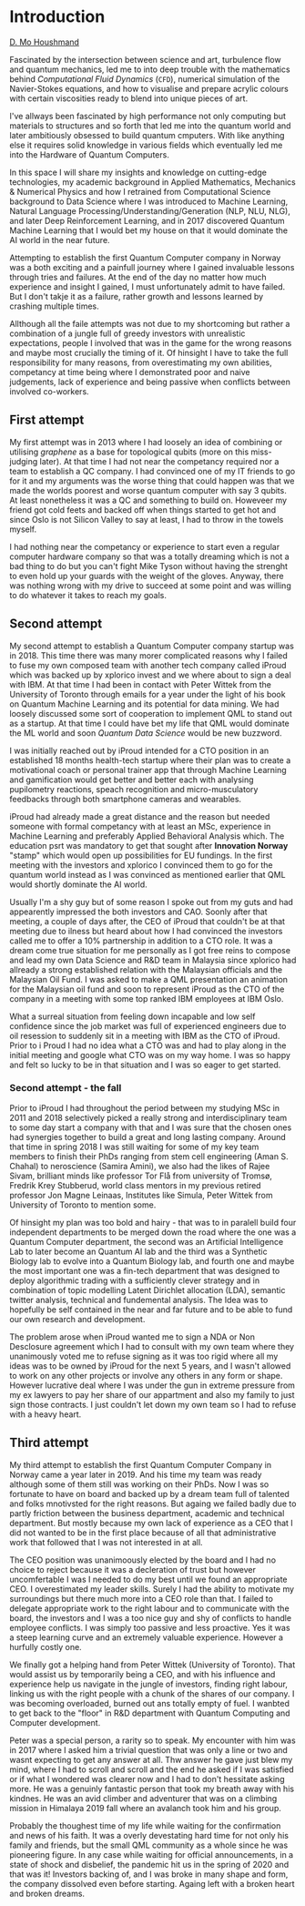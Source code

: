 # Introduction 

[D. Mo Houshmand](https://mohoushmand.com)

Fascinated by the intersection between science and art, turbulence flow and quantum mechanics, led me to into deep trouble with the mathematics behind *Computational Fluid Dynamics* (`CFD`), numerical simulation of the Navier-Stokes equations, and how to visualise and prepare acrylic colours with certain viscosities ready to blend into unique pieces of art.

I've allways been fascinated by high performance not only computing but materials to structures and so forth that led me into the quantum world and later ambitiously obsessed to build quantum cmputers. With like anything else it requires solid knowledge in various fields which eventually led me into the Hardware of Quantum Computers. 

In this space I will share my insights and knowledge on cutting-edge technologies, my academic background in Applied Mathematics, Mechanics & Numerical Physics and how I retrained from Computational Science background to Data Science where I was introduced to Machine Learning, Natural Language Processing/Understanding/Generation (NLP, NLU, NLG), and later Deep Reinforcement Learning, and in 2017 discovered Quantum Machine Learning that I would bet my house on that it would dominate the AI world in the near future. 

Attempting to establish the first Quantum Computer company in Norway was a both exciting and a painfull journey where I gained invaluable lessons through tries and failures. At the end of the day no matter how much experience and insight I gained, I must unfortunately admit to have failed. But I don't takje it as a failure, rather growth and lessons learned by crashing multiple times. 

Allthough all the faile attempts was not due to my shortcoming but rather a combination of a jungle full of greedy investors with unrealistic expectations, people I involved that was in the game for the wrong reasons and maybe most crucially the timing of it. Of hinsight I have to take the full responsibility for many reasons, from overestimating my own abilities, competancy at time being where I demonstrated poor and naive judgements, lack of experience and being passive when conflicts between involved co-workers. 

## First attempt

My first attempt was in 2013 where I had loosely an idea of combining or utilising *graphene* as a base for topological qubits (more on this miss-judging later). At that time I had not near the competancy required nor a team to establish a QC company. I had convinced one of my IT friends to go for it and my arguments was the worse thing that could happen was that we made the worlds poorest and worse quantum computer with say 3 qubits. At least nonetheless it was a QC and something to build on. Howeveer my friend got cold feets and backed off when things started to get hot and since Oslo is not Silicon Valley to say at least, I had to throw in the towels myself. 

I had nothing near the competancy or experience to start even a regular computer hardware company so that was a totally dreaming which is not a bad thing to do but you can't fight Mike Tyson without having the strenght to even hold up your guards with the weight of the gloves. Anyway, there was nothing wrong with my drive to succeed at some point and was willing to do whatever it takes to reach my goals.

## Second attempt

My second attempt to establish a Quantum Computer company startup was in 2018. This time there was many morer complicated reasons why I failed to fuse my own composed team with another tech company called iProud which was backed up by xplorico invest and we where about to sign a deal with IBM. At that time I had been in contact with Peter Wittek from the University of Toronto through emails for a year under the light of his book on Quantum Machine Learning and its potential for data mining. We had loosely discussed some sort of cooperation to implement QML to stand out as a startup. At that time I could have bet my life that QML would dominate the ML world and soon *Quantum Data Science* would be new buzzword. 

I was initially reached out by iProud intended for a CTO position in an established 18 months health-tech startup where their plan was to create a motivational coach or personal trainer app that through Machine Learning and gamification would get better and better each with analysing pupilometry reactions, speach recognition and micro-musculatory feedbacks through both smartphone cameras and wearables.

iProud had already made a great distance and the reason but needed someone with formal competancy with at least an MSc, experience in Machine Learning and preferably Applied Behavioral Analysis which. The education psrt was mandatory to get that sought after **Innovation Norway** "stamp" which would open up possibilities for EU fundings. In the first meeting with the investors and xplorico I convinced them to go for the quantum world instead as I was convinced as mentioned earlier that QML would shortly dominate the AI world. 

Usually I'm a shy guy but of some reason I spoke out from my guts and had appearently impressed the both investors and CAO. Soonly after that meeting, a couple of days after, the CEO of iProud that couldn't be at that meeting due to ilness but heard about how I had convinced the investors called me to offer a 10% partnership in addition to a CTO role. It was a dream come true situation for me personally as I got free reins to compose and lead my own Data Science and R&D team in Malaysia since xplorico had allready a strong established relation with the Malaysian officials and the Malaysian Oil Fund. I was asked to make a QML presentation an animation for the Malaysian oil fund and soon to represent iProud as the CTO of the company in a meeting with some top ranked IBM employees at IBM Oslo. 

What a surreal situation from feeling down incapable and low self confidence since the job market was full of experienced engineers due to oil resession to suddenly sit in a meeting with IBM as the CTO of iProud. Prior to i Proud I had no idea what a CTO was and had to play along in the initial meeting and google what CTO was on my way home. I was so happy and felt so lucky to be in that situation and I was so eager to get started.  

### Second attempt - the fall 

Prior to iProud I had throughout the period between my studying MSc in 2011 and 2018 selectively picked a really strong and interdisciplinary team to some day start a company with that and I was sure that the chosen ones had synergies together to build a great and long lasting company. Around that time in spring 2018 I was still waiting for some of my key team members to finish their PhDs ranging from stem cell engineering (Aman S. Chahal) to neroscience (Samira Amini), we also had the likes of Rajee Sivam, brilliant minds like professor Tor Flå from university of Tromsø, Fredrik Krey Stubberud, world class mentors in my previous retired professor Jon Magne Leinaas, Institutes like Simula, Peter Wittek from University of Toronto to mention some. 

Of hinsight my plan was too bold and hairy - that was to in paralell build four independent departments to be merged down the road where the one was a Quantum Computer department, the second was an Artificial Intelligence Lab to later become an Quantum AI lab and the third was a Synthetic Biology lab to evolve into a Quantum Biology lab, and fourth one and maybe the most important one was a fin-tech department that was designed to deploy algorithmic trading with a sufficiently clever strategy and in combination of topic modelling Latent Dirichlet allocation (LDA), semantic twitter analysis, technical and fundemental analysis. The Idea was to hopefully be self contained in the near and far future and to be able to fund our own research and development.

The problem arose when iProud wanted me to sign a NDA or Non Desclosure agreement which I had to consult with my own team where they unanimously voted me to refuse signing as it was too rigid where all my ideas was to be owned by iProud for the next 5 years, and I wasn't allowed to work on any other projects or involve any others in any form or shape. However lucrative deal where I was under the gun in extreme pressure from my ex lawyers to pay her share of our appartment and also my family to just sign those contracts. I just couldn't let down my own team so I had to refuse with a heavy heart.

## Third attempt

My third attempt to establish the first Quantum Computer Company in Norway came a year later in 2019. And his time my team was ready although some of them still was working on their PhDs. Now I was so fortunate to have on board and backed up by a dream team full of talented and folks mnotivsted for the right reasons. But againg we failed badly due to partly friction between the business department, academic and technical department. But mostly because my own lack of experience as a CEO that I did not wanted to be in the first place because of all that administrative work that followed that I was not interested in at all.

The CEO position was unanimoously elected by the board and I had no choice to reject because it was a decleration of trust but however uncomfertable I was I needed to do my best until we found an appropriate CEO. I overestimated my leader skills. Surely I had the ability to motivate my surroundings but there much more into a CEO role than that. I failed to delegate appropriate work to the right labour and to communicate with the board, the investors and I was a too nice guy and shy of conflicts to handle employee conflicts. I was simply too passive and less proactive. Yes it was a steep learning curve and an extremely valuable experience. However a hurfully costly one.

We finally got a helping hand from Peter Wittek (University of Toronto).  That would assist us by temporarily being a CEO, and with his influence and experience help us navigate in the jungle of investors, finding right labour, linking us with the right people with a chunk of the shares of our company. I was becoming overloaded, burned out ans totally empty of fuel. I wanbted to get back to the "floor" in R&D department with Quantum Computing and Computer development. 

Peter was a special person, a rarity so to speak. My encounter with him was in 2017 where I asked him a trivial question that was only a line or two and wasnt expecting to get any answer at all. Thw answer he gave just blew my mind, where I had to scroll and scroll and the end he asked if I was satisfied or if what I wondered was clearer now and I had to don't hessitate asking more. He was a genuinly fantastic person that took my breath away with his kindnes. He was an avid climber and adventurer that was on a climbing mission in Himalaya 2019 fall where an avalanch took him and his group. 

Probably the thoughest time of my life while waiting for the confirmation and news of his faith. It was a overly devestating hard time for not only his family and friends, but the small QML community as a whole since he was pioneering figure. In any case while waiting for official announcements, in a state of shock and disbelief, the pandemic hit us in the spring of 2020 and that was it! Investors backing of, and I was broke in many shape and form, the company dissolved even before starting. Againg left with a broken heart and broken dreams.

